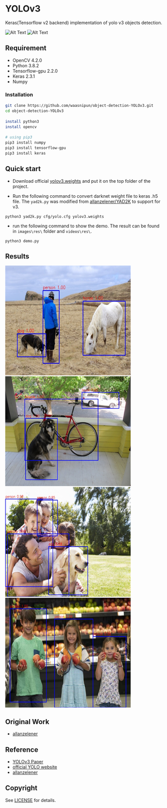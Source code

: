 # YOLOv3

Keras(Tensorflow v2 backend) implementation of yolo v3 objects detection. 

![Alt Text](https://github.com/waasnipun/object-detection-YOLOv3/blob/master/Resources/test1.gif)
![Alt Text](https://github.com/waasnipun/object-detection-YOLOv3/blob/master/Resources/test2.gif)

## Requirement
- OpenCV 4.2.0
- Python 3.8.2  
- Tensorflow-gpu 2.2.0  
- Keras 2.3.1
- Numpy

### Installation
```bash
git clone https://github.com/waasnipun/object-detection-YOLOv3.git
cd object-detection-YOLOv3

install python3
install opencv

# using pip3
pip3 install numpy 
pip3 install tensorflow-gpu 
pip3 install keras 
```


## Quick start

- Download official [yolov3.weights](https://pjreddie.com/media/files/yolov3.weights) and put it on the top folder of the project.

- Run the following command to convert darknet weight file to keras .h5 file. The `yad2k.py` was modified from [allanzelener/YAD2K](https://github.com/allanzelener/YAD2K) to support for v3.
```
python3 yad2k.py cfg/yolo.cfg yolov3.weights
```

- run the following command to show the demo. The result can be found in `images\res\` folder and `videos\res\`.
```
python3 demo.py
```

## Results

<img width="400" height="350" src="/images/res/person.jpg"/><img width="400" height="350" src="/images/res/dog.jpg"/>
<img width="400" height="350" src="/images/res/family.jpg"/><img width="400" height="350" src="/images/res/kids.jpg"/>

## Original Work

- [allanzelener](https://github.com/allanzelener/YAD2K)
 
## Reference

- [YOLOv3 Paper](https://pjreddie.com/media/files/papers/YOLOv3.pdf)
- [official YOLO website](https://pjreddie.com/darknet/yolo/)	
- [allanzelener](https://github.com/allanzelener/YAD2K)


## Copyright
See [LICENSE](LICENSE) for details.
